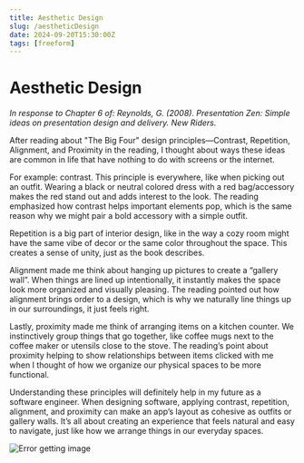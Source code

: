 ```yaml
---
title: Aesthetic Design
slug: /aestheticDesign
date: 2024-09-20T15:30:00Z
tags: [freeform]
---
```


# Aesthetic Design
*In response to Chapter 6 of: Reynolds, G. (2008). *Presentation Zen: Simple ideas on presentation design and delivery*. New Riders.*

After reading about "The Big Four" design principles—Contrast, Repetition, Alignment, and Proximity in the reading, I thought about ways these ideas are common in life that have nothing to do with screens or the internet.

For example: contrast. This principle is everywhere, like when picking out an outfit. Wearing a black or neutral colored dress with a red bag/accessory makes the red stand out and adds interest to the look. The reading emphasized how contrast helps important elements pop, which is the same reason why we might pair a bold accessory with a simple outfit. 

Repetition is a big part of interior design, like in the way a cozy room might have the same vibe of decor or the same color throughout the space. This creates a sense of unity, just as the book describes. 

Alignment made me think about hanging up pictures to create a “gallery wall”. When things are lined up intentionally, it instantly makes the space look more organized and visually pleasing. The reading pointed out how alignment brings order to a design, which is why we naturally line things up in our surroundings, it just feels right.

Lastly, proximity made me think of arranging items on a kitchen counter. We instinctively group things that go together, like coffee mugs next to the coffee maker or utensils close to the stove. The reading’s point about proximity helping to show relationships between items clicked with me when I thought of how we organize our physical spaces to be more functional.

Understanding these principles will definitely help in my future as a software engineer. When designing software, applying contrast, repetition, alignment, and proximity can make an app’s layout as cohesive as outfits or gallery walls. It’s all about creating an experience that feels natural and easy to navigate, just like how we arrange things in our everyday spaces.

![Error getting image](/img/redBag.jpeg)
